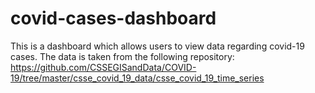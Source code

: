 # covid-cases-dashboard
This is a dashboard which allows users to view data regarding covid-19 cases. The data is taken from the following repository:
https://github.com/CSSEGISandData/COVID-19/tree/master/csse_covid_19_data/csse_covid_19_time_series
